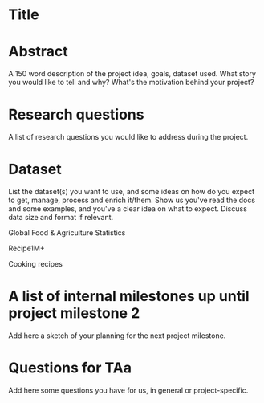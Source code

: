 # Title

# Abstract
A 150 word description of the project idea, goals, dataset used. What story you would like to tell and why? What's the motivation behind your project?



# Research questions
A list of research questions you would like to address during the project.



# Dataset
List the dataset(s) you want to use, and some ideas on how do you expect to get, manage, process and enrich it/them. Show us you've read the docs and some examples, and you've a clear idea on what to expect. Discuss data size and format if relevant.

Global Food & Agriculture Statistics

Recipe1M+

Cooking recipes


# A list of internal milestones up until project milestone 2
Add here a sketch of your planning for the next project milestone.

# Questions for TAa
Add here some questions you have for us, in general or project-specific.
